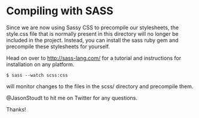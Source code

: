 Compiling with SASS
===================

Since we are now using Sassy CSS to precompile our stylesheets, the style.css file that is normally present in this directory will no longer be included in the project.  Instead, you can install the sass ruby gem and precompile these stylesheets for yourself.

Head on over to http://sass-lang.com/ for a tutorial and instructions for installation on any platform.

	$ sass --watch scss:css

will monitor changes to the files in the scss/ directory and precompile them.

@JasonStoudt to hit me on Twitter for any questions.

Thanks!
